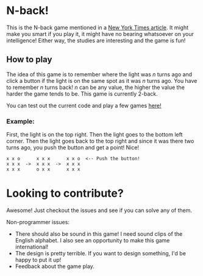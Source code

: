# N-back!

This is the N-back game mentioned in a [New York Times article](http://www.nytimes.com/2012/04/22/magazine/can-you-make-yourself-smarter.html?pagewanted=all).
It might make you smart if you play it, it might have no bearing whatsoever on
your intelligence! Either way, the studies are interesting and the game is fun!

## How to play

The idea of this game is to remember where the light was _n_ turns ago and
click a button if the light is on the same spot as it was _n_ turns ago. You
have to remember _n_ turns back! _n_ can be any value, the higher the value
the harder the game tends to be. This game is currently 2-back.

You can test out the current code and play a few games [here!](http://ggnextmap.github.com/N-back/)

### Example:

First, the light is on the top right. Then the light goes to the
bottom left corner. Then the light goes back to the top right and since it was 
there two turns ago, you push the button and get a point! Nice!

    x x o      x x x      x x o  <-- Push the button!
    x x x  ->  x x x  ->  x x x
    x x x      o x x      x x x


# Looking to contribute?
Awesome! Just checkout the issues and see if you can solve any of them. 

Non-programmer issues:

* There should also be sound in this game! I need sound clips of the English
  alphabet. I also see an opportunity to make this game international!
* The design is pretty terrible. If you want to design something, I'd be happy
  to put it up!
* Feedback about the game play.
